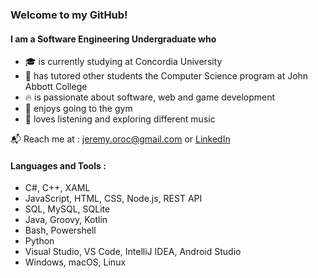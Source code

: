 ### Welcome to my GitHub!

#### I am a Software Engineering Undergraduate who
- :mortar_board: is currently studying at Concordia University
- 🏫 has tutored other students the Computer Science program at John Abbott College
- 🔥 is passionate about software, web and game development
- 💪 enjoys going to the gym
- 🎵 loves listening and exploring different music

:mailbox_with_mail: Reach me at : jeremy.oroc@gmail.com or [LinkedIn](https://www.linkedin.com/in/jeremy-oroc-070bb5249/)

#### Languages and Tools :
- C#, C++, XAML
- JavaScript, HTML, CSS, Node.js, REST API
- SQL, MySQL, SQLite
- Java, Groovy, Kotlin
- Bash, Powershell
- Python
- Visual Studio, VS Code, IntelliJ IDEA, Android Studio
- Windows, macOS, Linux

